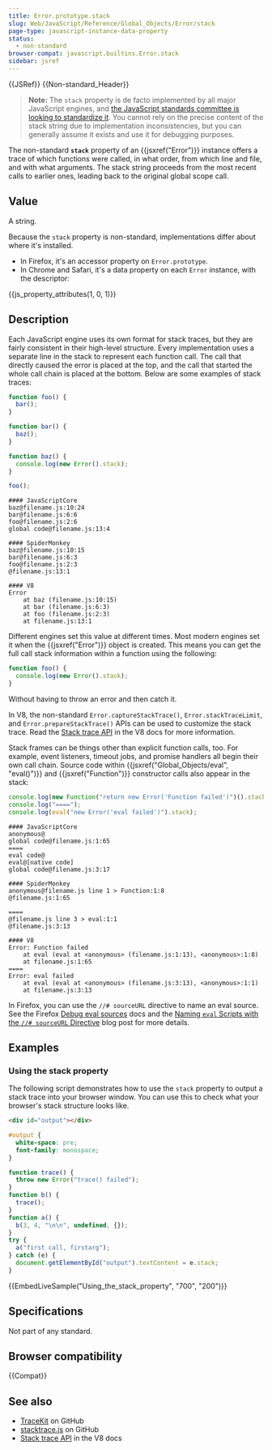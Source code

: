```yaml
---
title: Error.prototype.stack
slug: Web/JavaScript/Reference/Global_Objects/Error/stack
page-type: javascript-instance-data-property
status:
  - non-standard
browser-compat: javascript.builtins.Error.stack
sidebar: jsref
---
```


{{JSRef}} {{Non-standard_Header}}

> **Note:** The `stack` property is de facto implemented by all major JavaScript engines, and [the JavaScript standards committee is looking to standardize it](https://github.com/tc39/proposal-error-stacks). You cannot rely on the precise content of the stack string due to implementation inconsistencies, but you can generally assume it exists and use it for debugging purposes.

The non-standard **`stack`** property of an {{jsxref("Error")}} instance offers a trace of which functions were called, in what order, from which line and file, and with what arguments. The stack string proceeds from the most recent calls to earlier ones, leading back to the original global scope call.

## Value

A string.

Because the `stack` property is non-standard, implementations differ about where it's installed.

- In Firefox, it's an accessor property on `Error.prototype`.
- In Chrome and Safari, it's a data property on each `Error` instance, with the descriptor:

{{js_property_attributes(1, 0, 1)}}

## Description

Each JavaScript engine uses its own format for stack traces, but they are fairly consistent in their high-level structure. Every implementation uses a separate line in the stack to represent each function call. The call that directly caused the error is placed at the top, and the call that started the whole call chain is placed at the bottom. Below are some examples of stack traces:

```js
function foo() {
  bar();
}

function bar() {
  baz();
}

function baz() {
  console.log(new Error().stack);
}

foo();
```

```plain
#### JavaScriptCore
baz@filename.js:10:24
bar@filename.js:6:6
foo@filename.js:2:6
global code@filename.js:13:4

#### SpiderMonkey
baz@filename.js:10:15
bar@filename.js:6:3
foo@filename.js:2:3
@filename.js:13:1

#### V8
Error
    at baz (filename.js:10:15)
    at bar (filename.js:6:3)
    at foo (filename.js:2:3)
    at filename.js:13:1
```

Different engines set this value at different times. Most modern engines set it when the {{jsxref("Error")}} object is created. This means you can get the full call stack information within a function using the following:

```js
function foo() {
  console.log(new Error().stack);
}
```

Without having to throw an error and then catch it.

In V8, the non-standard `Error.captureStackTrace()`, `Error.stackTraceLimit`, and `Error.prepareStackTrace()` APIs can be used to customize the stack trace. Read the [Stack trace API](https://v8.dev/docs/stack-trace-api) in the V8 docs for more information.

Stack frames can be things other than explicit function calls, too. For example, event listeners, timeout jobs, and promise handlers all begin their own call chain. Source code within {{jsxref("Global_Objects/eval", "eval()")}} and {{jsxref("Function")}} constructor calls also appear in the stack:

```js
console.log(new Function("return new Error('Function failed')")().stack);
console.log("====");
console.log(eval("new Error('eval failed')").stack);
```

```plain
#### JavaScriptCore
anonymous@
global code@filename.js:1:65
====
eval code@
eval@[native code]
global code@filename.js:3:17

#### SpiderMonkey
anonymous@filename.js line 1 > Function:1:8
@filename.js:1:65

====
@filename.js line 3 > eval:1:1
@filename.js:3:13

#### V8
Error: Function failed
    at eval (eval at <anonymous> (filename.js:1:13), <anonymous>:1:8)
    at filename.js:1:65
====
Error: eval failed
    at eval (eval at <anonymous> (filename.js:3:13), <anonymous>:1:1)
    at filename.js:3:13
```

In Firefox, you can use the `//# sourceURL` directive to name an eval source. See the Firefox [Debug eval sources](https://firefox-source-docs.mozilla.org/devtools-user/debugger/how_to/debug_eval_sources/index.html) docs and the [Naming `eval` Scripts with the `//# sourceURL` Directive](https://fitzgeraldnick.com/2014/12/05/name-eval-scripts.html) blog post for more details.

## Examples

### Using the stack property

The following script demonstrates how to use the `stack` property to output a stack trace into your browser window. You can use this to check what your browser's stack structure looks like.

```html hidden
<div id="output"></div>
```

```css hidden
#output {
  white-space: pre;
  font-family: monospace;
}
```

```js
function trace() {
  throw new Error("trace() failed");
}
function b() {
  trace();
}
function a() {
  b(3, 4, "\n\n", undefined, {});
}
try {
  a("first call, firstarg");
} catch (e) {
  document.getElementById("output").textContent = e.stack;
}
```

{{EmbedLiveSample("Using_the_stack_property", "700", "200")}}

## Specifications

Not part of any standard.

## Browser compatibility

{{Compat}}

## See also

- [TraceKit](https://github.com/csnover/TraceKit/) on GitHub
- [stacktrace.js](https://github.com/stacktracejs/stacktrace.js) on GitHub
- [Stack trace API](https://v8.dev/docs/stack-trace-api) in the V8 docs
